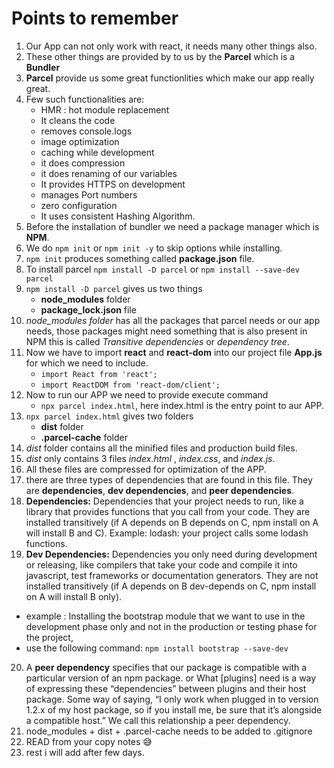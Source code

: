 # Points to remember

1. Our App can not only work with react, it needs many other things also.
2. These other things are provided by to us by the **Parcel** which is a **Bundler**
3. **Parcel** provide us some great functionlities which make our app really great.
4. Few such functionalities are:
   * HMR : hot module replacement
   * It cleans the code
   * removes console.logs
   * image optimization
   * caching while development
   * it does compression
   * it does renaming of our variables 
   * It provides HTTPS on development
   * manages Port numbers
   * zero configuration
   * It uses consistent Hashing Algorithm.
5. Before the installation of bundler we need a package manager which is **NPM**. 
6. We do `npm init` or `npm init -y` to skip options while installing.
7. `npm init` produces something called **package.json** file.
8. To install parcel `npm install -D parcel` or `npm install --save-dev parcel`
9. `npm install -D parcel` gives us two things
    * **node_modules** folder
    * **package_lock.json** file
10. *node_modules folder* has all the packages that parcel needs or our app needs, those packages might need something that is also present in NPM this is called *Transitive dependencies* or *dependency tree*. 
11. Now we have to import **react** and **react-dom** into our project file **App.js** for which we need to include.
    * `import React from 'react';`
    * `import ReactDOM from 'react-dom/client';`
12. Now to run our APP we need to provide execute command
    * `npx parcel index.html`, here index.html is the entry point to aur APP.
13. `npx parcel index.html` gives two folders
    * **dist** folder
    * **.parcel-cache** folder
14. *dist* folder contains all the minified files and production build files.
15. *dist* only contains 3 files *index.html* , *index.css*, and *index.js*.
16. All these files are compressed for optimization of the APP.
17. there are three types of dependencies that are found in this file. They are **dependencies**, **dev dependencies**, and **peer dependencies**. 
18.  **Dependencies:** Dependencies that your project needs to run, like a library that provides functions that you call from your code.
They are installed transitively (if A depends on B depends on C, npm install on A will install B and C).
Example: lodash: your project calls some lodash functions.
19.  **Dev Dependencies:** Dependencies you only need during development or releasing, like compilers that take your code and compile it into javascript, test frameworks or documentation generators.
They are not installed transitively (if A depends on B dev-depends on C, npm install on A will install B only).
  * example : Installing the bootstrap module that we want to use in the development phase only and not in the production or testing phase for the project,
  *  use the following command: `npm install bootstrap --save-dev`
20.  A **peer dependency** specifies that our package is compatible with a particular version of an npm package.  or What [plugins] need is a way of expressing these “dependencies” between plugins and their host package. Some way of saying, “I only work when plugged in to version 1.2.x of my host package, so if you install me, be sure that it’s alongside a compatible host.” We call this relationship a peer dependency.
21.  node_modules + dist + .parcel-cache needs to be added to .gitignore 
22.  READ from your copy notes 😅
23.  rest i will add after few days.
